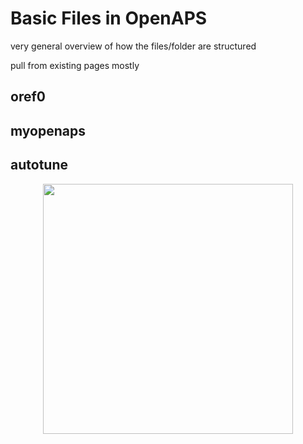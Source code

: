 # Basic Files in OpenAPS

very general overview of how the files/folder are structured

pull from existing pages mostly


## oref0

## myopenaps

## autotune




<p align="center">
<img src="../img/app_group_name.jpg" width="400">
</p>


